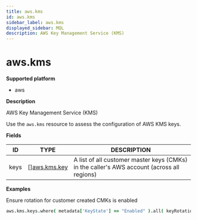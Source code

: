 ```yaml
---
title: aws.kms
id: aws.kms
sidebar_label: aws.kms
displayed_sidebar: MQL
description: AWS Key Management Service (KMS)
---
```


# aws.kms

**Supported platform**

- aws

**Description**

AWS Key Management Service (KMS)

Use the `aws.kms` resource to assess the configuration of AWS KMS keys.

**Fields**

| ID   | TYPE                                    | DESCRIPTION                                                                                |
| ---- | --------------------------------------- | ------------------------------------------------------------------------------------------ |
| keys | &#91;&#93;[aws.kms.key](aws.kms.key.md) | A list of all customer master keys (CMKs) in the caller's AWS account (across all regions) |

**Examples**

Ensure rotation for customer created CMKs is enabled

```coffeescript
aws.kms.keys.where( metadata['KeyState'] == "Enabled" ).all( keyRotationEnabled == true )
```
